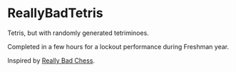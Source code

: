 # ReallyBadTetris
Tetris, but with randomly generated tetriminoes.

Completed in a few hours for a lockout performance during Freshman year.

Inspired by [Really Bad Chess](http://www.reallybadchess.com/).
